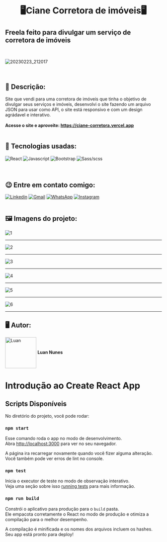 <h1 align="center">🖥️Ciane Corretora de imóveis🖥️</h1>
<h2>Freela feito para divulgar um serviço de corretora de imóveis</h2> 


<br>

![20230223_212017](https://user-images.githubusercontent.com/105875989/221061483-9a1e5da5-9cb0-415f-9ab5-64100fa40f5c.gif)

<br>

<h2><strong> 📝 Descrição:</strong></h2>    

Site que vendi para uma corretora de imóveis que tinha o objetivo de divulgar seus serviços e imóveis, desenvolvi o site fazendo um arquivo JSON para usar como API, o site está responsivo e com um design agrádavel e interativo. <br><br>
<strong>Acesse o site e aproveite: https://ciane-corretora.vercel.app </strong>
<br>
<br>
<h2><strong>🚀 Tecnologias usadas:</strong></h2>   

<div style='display:inline_block;'>
  <img align='center' alt='React' src='https://img.shields.io/badge/React-20232A?style=for-the-badge&logo=react&logoColor=61DAFB'/>
  <img align='center' alt='Javascript' src='https://img.shields.io/badge/JavaScript-F7DF1E?style=for-the-badge&logo=javascript&logoColor=black'/>
  <img align='center' alt='Bootstrap' src='https://img.shields.io/badge/Bootstrap-563D7C?style=for-the-badge&logo=bootstrap&logoColor=white'/>
  <img align='center' alt='Sass/scss' src='https://img.shields.io/badge/Sass-CC6699?style=for-the-badge&logo=sass&logoColor=white'/>
</div>
<br><br>

<h2><strong>😉 Entre em contato comigo:</strong></h2>   

[![Linkedin](https://img.shields.io/badge/LinkedIn-0077B5?style=for-the-badge&logo=linkedin&logoColor=white)](https://www.linkedin.com/in/luan-nunes-esbaltar/)
[![Gmail](https://img.shields.io/badge/Gmail-D14836?style=for-the-badge&logo=gmail&logoColor=white)](mailto:nunesesbaltar.luan02@gmail.com)
[![WhatsApp](https://img.shields.io/badge/WhatsApp-25D366?style=for-the-badge&logo=whatsapp&logoColor=white)](https://api.whatsapp.com/send?phone=5561984653761&text=Ol%C3%A1%20Luan%2C%20tudo%20bem%3F)
[![Instagram](https://img.shields.io/badge/Instagram-E4405F?style=for-the-badge&logo=instagram&logoColor=white)](https://www.instagram.com/luan_nunees/)
<br>
<br>

<h2><strong> 🖼️ Imagens do projeto:</strong></h2> 

![1](https://user-images.githubusercontent.com/105875989/221062091-6cef1d45-91ae-4ba1-970b-983abfb2a7b1.png)
<hr>

![2](https://user-images.githubusercontent.com/105875989/221062098-8c15abe2-8e34-4995-91c0-77161e26d156.png)
<hr>

![3](https://user-images.githubusercontent.com/105875989/221062103-4bfcb356-f230-410d-9a1d-b74a3c3f724d.png)
<hr>

![4](https://user-images.githubusercontent.com/105875989/221062110-d8cdb684-df47-4adc-b72f-0d7bc8828c27.png)
<hr>

![5](https://user-images.githubusercontent.com/105875989/221062123-8bcc1347-8f08-4d78-b5cb-db3c665fd3bb.png)
<hr>

![6](https://user-images.githubusercontent.com/105875989/221062141-7c8de498-ce72-48d0-88b7-4dc6442952ff.png)
<hr>

<h2><strong>🖥️ Autor:</strong></h2>   

<img align='center' style="width:100px; height: 100px;" alt='Luan' src='https://user-images.githubusercontent.com/105875989/202720555-79b37083-a2e8-47d6-8d43-5003323b22ff.jpeg'/>  
<strong>Luan Nunes</strong> 


# Introdução ao Create React App

## Scripts Disponíveis

No diretório do projeto, você pode rodar:

### `npm start`

Esse comando roda o app no modo de desenvolvimento.\
Abra [http://localhost:3000](http://localhost:3000) para ver no seu navegador.

A página ira recarregar novamente quando você fizer alguma alteração.\
Você também pode ver erros de lint no console.

### `npm test`

Inicia o executor de teste no modo de observação interativo.\
Veja uma seção sobre isso [running tests](https://facebook.github.io/create-react-app/docs/running-tests) para mais informação.

### `npm run build`

Constrói o aplicativo para produção para o `build` pasta.\
Ele empacota corretamente o React no modo de produção e otimiza a compilação para o melhor desempenho.

A compilação é minificada e os nomes dos arquivos incluem os hashes.\
Seu app está pronto para deploy!



